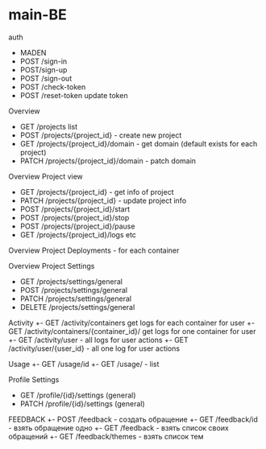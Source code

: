 # main-BE

auth
- MADEN
- POST /sign-in
- POST/sign-up         
- POST /sign-out
- POST /check-token
- POST /reset-token
update token


Overview
- GET /projects list
- POST /projects/{project_id} - create new project
- GET /projects/{project_id}/domain - get domain (default exists for each project)
- PATCH /projects/{project_id}/domain - patch domain

Overview Project view
- GET /projects/{project_id} - get info of project
- PATCH /projects/{project_id} - update project info
- POST /projects/{project_id}/start
- POST /projects/{project_id}/stop
- POST /projects/{project_id}/pause
- GET /projects/{project_id}/logs etc

Overview Project Deployments - for each container

Overview Project Settings
- GET /projects/settings/general 
- POST /projects/settings/general 
- PATCH /projects/settings/general 
- DELETE /projects/settings/general


Activity 
+- GET /activity/containers get logs for each container for user
+- GET /activity/containers/{container_id}/ get logs for one container for user
+- GET /activity/user - all logs for user actions
+- GET /activity/user/{user_id} - all one log for user actions

Usage 
+- GET /usage/id
+- GET /usage/ - list

Profile Settings
- GET /profile/{id}/settings (general)
- PATCH /profile/{id}/settings (general)


FEEDBACK
+- POST /feedback - создать обращение
+- GET /feedback/id - взять обращение одно
+- GET /feedback - взять список своих обращений
+- GET /feedback/themes - взять список тем